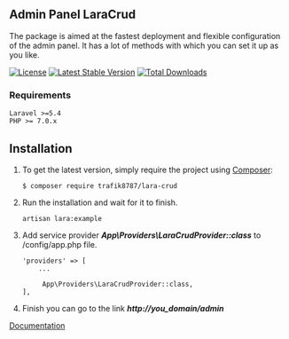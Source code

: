 ## Admin Panel LaraCrud

The package is aimed at the fastest deployment and flexible configuration of the admin panel. It has a lot of methods with which you can set it up as you like.

[![License](https://poser.pugx.org/trafik8787/lara-crud/license)](https://packagist.org/packages/trafik8787/lara-crud)
[![Latest Stable Version](https://poser.pugx.org/trafik8787/lara-crud/v/stable)](https://packagist.org/packages/trafik8787/lara-crud)
[![Total Downloads](https://poser.pugx.org/trafik8787/lara-crud/downloads)](https://packagist.org/packages/trafik8787/lara-crud)

### Requirements
    Laravel >=5.4
    PHP >= 7.0.x
    
## Installation




1. To get the latest version, simply require the project using [Composer](https://getcomposer.org):
 
    ```
    $ composer require trafik8787/lara-crud 

    ```
    
2. Run the installation and wait for it to finish.     
    ```
    artisan lara:example
    ```
3. Add service provider ***App\Providers\LaraCrudProvider::class*** to /config/app.php file.

    ```
    'providers' => [
        ...
    
         App\Providers\LaraCrudProvider::class,
    ],
    
    ```

4. Finish you can go to the link ***http://you_domain/admin***

[Documentation](https://trafik8787.github.io/lara-crud/documentation/)
